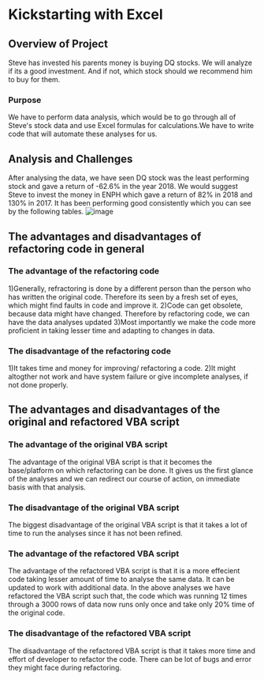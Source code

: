# Kickstarting with Excel

## Overview of Project
Steve has invested his parents money is buying DQ stocks. We will analyze if its a good investment. And if not, which stock should we recommend him to buy for them.
### Purpose
We have to perform data analysis, which would be to go through all of Steve's stock data and use Excel formulas for calculations.We have to write code that will automate these analyses for us.
## Analysis and Challenges
After analysing the data, we have seen DQ stock was the least performing stock and gave a return of -62.6% in the year 2018. 
We would suggest Steve to invest the money in ENPH which gave a return of 82% in 2018 and 130% in 2017. It has been performing good consistently which you can see by the following tables.
![image](https://user-images.githubusercontent.com/90114686/132856457-6b614c90-ea43-48b2-bbc1-1121525ed560.png)
## The advantages and disadvantages of refactoring code in general 
### The advantage of the refactoring code
1)Generally, refractoring is done by a different person than the person who has written the original code. Therefore its seen by a fresh set of eyes, which might find faults in code and improve it.
2)Code can get obsolete, because data might have changed. Therefore by refactoring code, we can have the data analyses updated
3)Most importantly we make the code more proficient in taking lesser time and adapting to changes in data.
### The disadvantage of the refactoring code
1)It takes time and money for improving/ refactoring a code.
2)It might altogther not work and have system failure or give incomplete analyses, if not done properly.
## The advantages and disadvantages of the original and refactored VBA script
### The advantage of the original VBA script
The advantage of the original VBA script is that it becomes the base/platform on which refactoring can be done.
It gives us the first glance of the analyses and we can redirect our course of action, on immediate basis with that analysis.
### The disadvantage of the original VBA script
The biggest disadvantage of the original VBA script is that it takes a lot of time to run the analyses since it has not been refined.
### The advantage of the refactored VBA script
The advantage of the refactored VBA script is that it is a more effecient code taking lesser amount of time to analyse the same data. It can be updated to work with additional data.
In the above analyses we have refactored the VBA script such that, the code which was running 12 times through a 3000 rows of data now runs only once and take only 20% time of the original code.
### The disadvantage of the refactored VBA script
The disadvantage of the refactored VBA script is that it takes more time and effort of developer to refactor the code. There can be lot of bugs and error they might face during refactoring.
